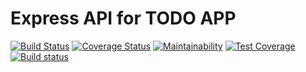 # Express API for TODO APP

[![Build Status](https://travis-ci.com/sholabioku/node-todo-api.svg?branch=main)](https://travis-ci.com/sholabioku/node-todo-api)
[![Coverage Status](https://coveralls.io/repos/github/sholabioku/node-todo-api/badge.svg?branch=main)](https://coveralls.io/github/sholabioku/node-todo-api?branch=main)
[![Maintainability](https://api.codeclimate.com/v1/badges/6140ff89ac7183844731/maintainability)](https://codeclimate.com/github/sholabioku/node-todo-api/maintainability)
[![Test Coverage](https://api.codeclimate.com/v1/badges/6140ff89ac7183844731/test_coverage)](https://codeclimate.com/github/sholabioku/node-todo-api/test_coverage)
[![Build status](https://ci.appveyor.com/api/projects/status/ff5jw16fr6qalbop?svg=true)](https://ci.appveyor.com/project/sholabioku/node-todo-api)
